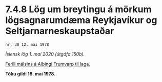# 7.4.8 Lög um breytingu á mörkum lögsagnarumdæma Reykjavíkur og Seltjarnarneskaupstaðar

`nr. 30 12. maí 1978`

_Íslensk lög 1. maí 2020 (útgáfa 150b)._

[Ferill málsins á Alþingi](https://www.althingi.is/thingstorf/thingmalalistar-eftir-thingum/ferill/?ltg=99&mnr=284)
[Frumvarp til laga.](https://www.althingi.is/altext/99/s/pdf/0603.pdf)

**Tóku gildi 18. maí 1978.**

